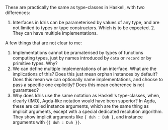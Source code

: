 These are practically the same as type-classes in Haskell, with two differences:

1. Interfaces in Idris can be parameterised by values of any type, and are not limited to types or type constructors. Which is to be expected. 2. They can have multiple implementations.

A few things that are not clear to me:
1. Implementations cannot be pramaterised by types of functions computing types, just by names introduced by `data` or `record` or by primitive types. Why?
2. We can define multiple implementations of an interface. What are the implications of this? Does this just mean orphan instances by default? Does this mean we can optionally name implementations, and choose to pass a specific one explicitly? Does this mean coherence is not guaranteed?
3. Why does Idris use the same notation as Haskell's type-classes, when, clearly (IMO), Agda-like notation would have been superior? In Agda, these are called instance arguments, which are the same thing as implicit arguments, except with a special dedicated resolution algorithm. They show implicit arguments like `{ duh : Duh }`, and instance arguments with `{{ duh : Duh }}`.
